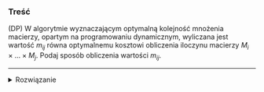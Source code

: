 ### Treść
(DP)
W algorytmie wyznaczającym optymalną kolejność mnożenia macierzy, opartym na programowaniu dynamicznym, wyliczana jest wartość $m_{ij}$ równa optymalnemu kosztowi obliczenia iloczynu macierzy $M_i \times \dots \times M_j$. Podaj sposób obliczenia wartości $m_{ij}$.

------
<details><summary>Rozwiązanie</summary>
<p>

$m_{ij}$ równa optymalnemu kosztowi obliczenia iloczynu macierzy $M_i \times \dots \times M_j$\
$m_{ij} = 0 \text{ dla } i\geqslant j$ , Wówczas:
$$
    m_{ij} = \min_{i\leq k\lt j} (m_{i,k} + m_{k+1,j} + d_{i-1}d_kd_j)
$$

```python
def matmult(d: list[int]):
    m = array(size=(n,n))
    p = array(size=(n,n))
    for i in range(n):
        m[i, i] = 0
    for s in range(n-1):
        for i in range(1,n-s):
            j = i+s
            costs = [m[i,k] + m[k+1, j] + d[i-1]*d[k]*d[j] for k in range(i,j)]
            m[i,j] = min(costs)
            p[i,j] = costs.find(m[i,j])
    return p
```
zakładam, że wynik jest w p[1, n]
zł: O(n^3)
odtworzenie wymaga tylko O(n^2)